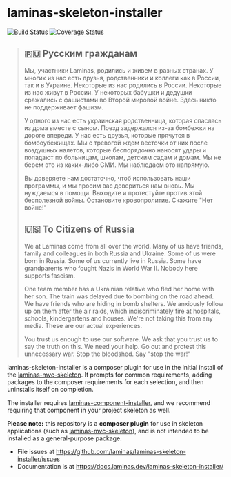 # laminas-skeleton-installer

[![Build Status](https://travis-ci.com/laminas/laminas-skeleton-installer.svg)](https://travis-ci.com/laminas/laminas-skeleton-installer)
[![Coverage Status](https://coveralls.io/repos/github/laminas/laminas-skeleton-installer/badge.svg)](https://coveralls.io/github/laminas/laminas-skeleton-installer)

> ## 🇷🇺 Русским гражданам
> 
> Мы, участники Laminas, родились и живем в разных странах. У многих из нас есть друзья, родственники и коллеги как в России, так и в Украине. Некоторые из нас родились в России. Некоторые из нас живут в России. У некоторых бабушки и дедушки сражались с фашистами во Второй мировой войне. Здесь никто не поддерживает фашизм.
> 
> У одного из нас есть украинская родственница, которая спаслась из дома вместе с сыном. Поезд задержался из-за бомбежки на дороге впереди. У нас есть друзья, которые прячутся в бомбоубежищах. Мы с тревогой ждем весточки от них после воздушных налетов, которые беспорядочно наносят удары и попадают по больницам, школам, детским садам и домам. Мы не берем это из каких-либо СМИ. Мы наблюдаем это напрямую.
> 
> Вы доверяете нам достаточно, чтоб использовать наши программы, и мы просим вас довериться нам вновь. Мы нуждаемся в помощи. Выходите и протестуйте против этой бесполезной войны. Остановите кровопролитие. Скажите "Нет войне!"
> 
> ## 🇺🇸 To Citizens of Russia
> 
> We at Laminas come from all over the world. Many of us have friends, family and colleagues in both Russia and Ukraine. Some of us were born in Russia. Some of us currently live in Russia. Some have grandparents who fought Nazis in World War II. Nobody here supports fascism.
> 
> One team member has a Ukrainian relative who fled her home with her son. The train was delayed due to bombing on the road ahead. We have friends who are hiding in bomb shelters. We anxiously follow up on them after the air raids, which indiscriminately fire at hospitals, schools, kindergartens and houses. We're not taking this from any media. These are our actual experiences.
> 
> You trust us enough to use our software. We ask that you trust us to say the truth on this. We need your help. Go out and protest this unnecessary war. Stop the bloodshed. Say "stop the war!"

laminas-skeleton-installer is a composer plugin for use in the initial install 
of the [laminas-mvc-skeleton](https://github.com/laminas/laminas-mvc-skeleton).
It prompts for common requirements, adding packages to the composer 
requirements for each selection, and then uninstalls itself on completion.

The installer requires [laminas-component-installer](https://docs.laminas.dev/laminas-component-installer/),
and we recommend requiring that component in your project skeleton as well.

**Please note:** this repository is a **composer plugin** for use in skeleton
applications (such as [laminas-mvc-skeleton](https://github.com/laminas/laminas-mvc-skeleton)), 
and is not intended to be installed as a general-purpose package.

- File issues at https://github.com/laminas/laminas-skeleton-installer/issues
- Documentation is at https://docs.laminas.dev/laminas-skeleton-installer/
